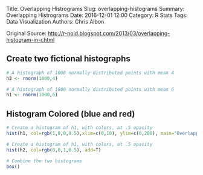 Title: Overlapping Histrograms
Slug: overlapping-histograms
Summary: Overlapping Histrograms
Date: 2016-12-01 12:00
Category: R Stats
Tags: Data Visualization
Authors: Chris Albon


Original Source: http://r-nold.blogspot.com/2013/03/overlapping-histogram-in-r.html

## Create two fictional histographs


```R
# A histograph of 1000 normally distributed points with mean 4
h2 <- rnorm(1000,4)
```


```R
# A histograph of 1000 normally distributed points with mean 6
h1 <- rnorm(1000,6)
```

## Histogram Colored (blue and red)


```R
# Create a histogram of h1, with colors, at .5 opacity
hist(h1, col=rgb(1,0,0,0.5),xlim=c(0,10), ylim=c(0,200), main="Overlapping Histogram", xlab="Variable")
```


```R
# Create a histogram of h1, with colors, at .5 opacity
hist(h2, col=rgb(0,0,1,0.5), add=T)
```


```R
# Combine the two histograms
box()
```
